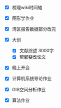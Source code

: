 - [x] 梳理wiki时间轴
- [x] 图形学作业
- [x] 湾区报告数据部分改完

- [x] 大创
	- [x] 文献综述 3000字
	- [x] 帮郅斐改论文

- [x] 晚上开会
- [x] 计算机系统导论作业
- [x] GIS空间分析作业
- [x] 算法作业
